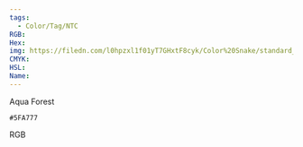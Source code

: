 ```yaml
---
tags:
  - Color/Tag/NTC
RGB:
Hex:
img: https://filedn.com/l0hpzxl1f01yT7GHxtF8cyk/Color%20Snake/standard_csv_to_svg/%23/5FA777.svg
CMYK:
HSL:
Name:
---
```

Aqua Forest
```palette
#5FA777
```
RGB
